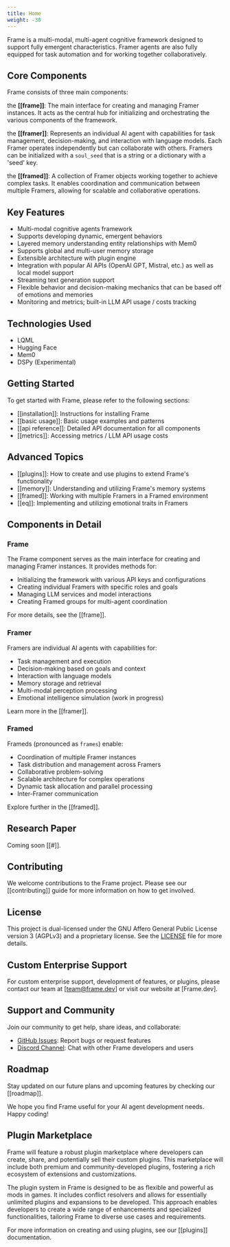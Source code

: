 ```yaml
---
title: Home
weight: -30
---
```


Frame is a multi-modal, multi-agent cognitive framework designed to support fully emergent characteristics. Framer agents are also fully equipped for task automation and for working together collaboratively.

## Core Components

Frame consists of three main components:

the **[[frame]]**: The main interface for creating and managing Framer instances. It acts as the central hub for initializing and orchestrating the various components of the framework.

the **[[framer]]**: Represents an individual AI agent with capabilities for task management, decision-making, and interaction with language models. Each Framer operates independently but can collaborate with others. Framers can be initialized with a `soul_seed` that is a string or a dictionary with a 'seed' key.

the **[[framed]]**: A collection of Framer objects working together to achieve complex tasks. It enables coordination and communication between multiple Framers, allowing for scalable and collaborative operations.

## Key Features

- Multi-modal cognitive agents framework
- Supports developing dynamic, emergent behaviors
- Layered memory understanding entity relationships with Mem0
- Supports global and multi-user memory storage
- Extensible architecture with plugin engine
- Integration with popular AI APIs (OpenAI GPT, Mistral, etc.) as well as local model support
- Streaming text generation support 
- Flexible behavior and decision-making mechanics that can be based off of emotions and memories
- Monitoring and metrics; built-in LLM API usage / costs tracking

## Technologies Used
- LQML
- Hugging Face
- Mem0
- DSPy (Experimental)

## Getting Started

To get started with Frame, please refer to the following sections:

- [[installation]]: Instructions for installing Frame
- [[basic usage]]: Basic usage examples and patterns
- [[api reference]]: Detailed API documentation for all components
- [[metrics]]: Accessing metrics / LLM API usage costs

## Advanced Topics

- [[plugins]]: How to create and use plugins to extend Frame's functionality
- [[memory]]: Understanding and utilizing Frame's memory systems
- [[framed]]: Working with multiple Framers in a Framed environment
- [[eq]]: Implementing and utilizing emotional traits in Framers

## Components in Detail

### Frame

The Frame component serves as the main interface for creating and managing Framer instances. It provides methods for:

- Initializing the framework with various API keys and configurations
- Creating individual Framers with specific roles and goals
- Managing LLM services and model interactions
- Creating Framed groups for multi-agent coordination

For more details, see the [[frame]].

### Framer

Framers are individual AI agents with capabilities for:

- Task management and execution
- Decision-making based on goals and context
- Interaction with language models
- Memory storage and retrieval
- Multi-modal perception processing
- Emotional intelligence simulation (work in progress)

Learn more in the [[framer]].

### Framed

Frameds (pronounced as `frames`) enable:

- Coordination of multiple Framer instances
- Task distribution and management across Framers
- Collaborative problem-solving
- Scalable architecture for complex operations
- Dynamic task allocation and parallel processing
- Inter-Framer communication

Explore further in the [[framed]].

## Research Paper

Coming soon [[#]].

## Contributing

We welcome contributions to the Frame project. Please see our [[contributing]] guide for more information on how to get involved.

## License

This project is dual-licensed under the GNU Affero General Public License version 3 (AGPLv3) and a proprietary license. See the [LICENSE](https://github.com/your-repo-link/LICENSE) file for more details.

## Custom Enterprise Support

For custom enterprise support, development of features, or plugins, please contact our team at [team@frame.dev] or visit our website at [Frame.dev].

## Support and Community

Join our community to get help, share ideas, and collaborate:

- [GitHub Issues](https://github.com/your-repo-link/issues): Report bugs or request features
- [Discord Channel](https://discord.gg/your-channel): Chat with other Frame developers and users

## Roadmap

Stay updated on our future plans and upcoming features by checking our [[roadmap]].

We hope you find Frame useful for your AI agent development needs. Happy coding!

## Plugin Marketplace

Frame will feature a robust plugin marketplace where developers can create, share, and potentially sell their custom plugins. This marketplace will include both premium and community-developed plugins, fostering a rich ecosystem of extensions and customizations.

The plugin system in Frame is designed to be as flexible and powerful as mods in games. It includes conflict resolvers and allows for essentially unlimited plugins and expansions to be developed. This approach enables developers to create a wide range of enhancements and specialized functionalities, tailoring Frame to diverse use cases and requirements.

For more information on creating and using plugins, see our [[plugins]] documentation.
